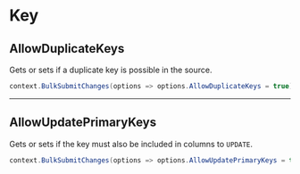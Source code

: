 # Key

## AllowDuplicateKeys
Gets or sets if a duplicate key is possible in the source.


```csharp
context.BulkSubmitChanges(options => options.AllowDuplicateKeys = true);
```

---

## AllowUpdatePrimaryKeys
Gets or sets if the key must also be included in columns to `UPDATE`.


```csharp
context.BulkSubmitChanges(options => options.AllowUpdatePrimaryKeys = true);
```
